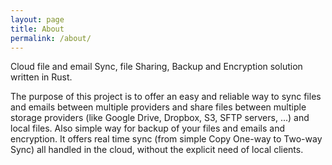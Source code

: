 ```yaml
---
layout: page
title: About
permalink: /about/
---
```


Cloud file and email Sync, file Sharing, Backup and Encryption solution written in Rust.

The purpose of this project is to offer an easy and reliable way to sync files and emails
between multiple providers and share files between multiple storage providers (like Google Drive, Dropbox, S3, SFTP servers, ...)
and local files. Also simple way for backup of your files and emails and encryption.
It offers real time sync (from simple Copy One-way to Two-way Sync) all handled in the cloud, without the explicit need of local clients.